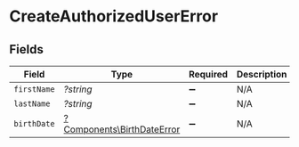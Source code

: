 # CreateAuthorizedUserError


## Fields

| Field                                                                   | Type                                                                    | Required                                                                | Description                                                             |
| ----------------------------------------------------------------------- | ----------------------------------------------------------------------- | ----------------------------------------------------------------------- | ----------------------------------------------------------------------- |
| `firstName`                                                             | *?string*                                                               | :heavy_minus_sign:                                                      | N/A                                                                     |
| `lastName`                                                              | *?string*                                                               | :heavy_minus_sign:                                                      | N/A                                                                     |
| `birthDate`                                                             | [?Components\BirthDateError](../../Models/Components/BirthDateError.md) | :heavy_minus_sign:                                                      | N/A                                                                     |
